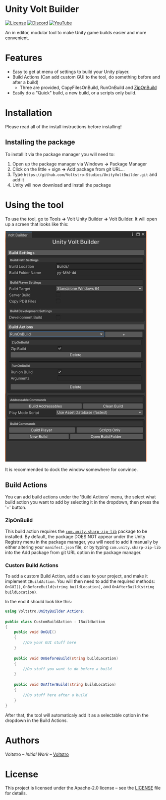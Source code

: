 # Unity Volt Builder

[![License](https://img.shields.io/github/license/Voltstro-Studios/VoltUnityBuilder.svg)](/LICENSE.md)
[![Discord](https://img.shields.io/badge/Discord-Voltstro-7289da.svg?logo=discord)](https://discord.voltstro.dev) 
[![YouTube](https://img.shields.io/badge/Youtube-Voltstro-red.svg?logo=youtube)](https://www.youtube.com/Voltstro)

An in editor, modular tool to make Unity game builds easier and more convenient.

# Features

- Easy to get at menu of settings to build your Unity player.
- Build Actions (Can add custom GUI to the tool, do something before and after a build)
	- Three are provided, CopyFilesOnBuild, RunOnBuild and [ZipOnBuild](#ZipOnBuild)
- Easily do a "Quick" build, a new build, or a scripts only build.

# Installation

Please read all of the install instructions before installing!

## Installing the package

To install it via the package manager you will need to:

1. Open up the package manager via Windows **->** Package Manager
2. Click on the little + sign **->** Add package from git URL...
3. Type `https://github.com/Voltstro-Studios/UnityVoltBuilder.git` and add it
4. Unity will now download and install the package

# Using the tool

To use the tool, go to Tools **->** Volt Unity Builder **->** Volt Builder. It will open up a screen that looks like this:

![Preview](preview.jpg)

It is recommended to dock the window somewhere for convince.

## Build Actions

You can add build actions under the 'Build Actions' menu, the select what build action you want to add by selecting it in the dropdown, then press the '+' button.

### ZipOnBuild

This build action requires the [`com.unity.sharp-zip-lib`](https://docs.unity3d.com/Packages/com.unity.sharp-zip-lib@latest/) package to be installed. By default, the package DOES NOT appear under the Unity Registry menu in the package manager, you will need to add it manually by either altering your `manifest.json` file, or by typing `com.unity.sharp-zip-lib` into the Add package from git URL option in the package manager.

### Custom Build Actions

To add a custom Build Action, add a class to your project, and make it implement `IBuildAction`. You will then need to add the required methods: `OnGUI()`, `OnBeforeBuild(string buildLocation)`, and `OnAfterBuild(string buildLocation)`.

In the end it should look like this:

```csharp
using Voltstro.UnityBuilder.Actions;

public class CustomBuildAction : IBuildAction
{
	public void OnGUI()
	{
		//Do your GUI stuff here
	}

	public void OnBeforeBuild(string buildLocation)
	{
		//Do stuff you want to do before a build
	}

	public void OnAfterBuild(string buildLocation)
	{
		//Do stuff here after a build
	}
}
```

After that, the tool will automaticaly add it as a selectable option in the dropdown in the Build Actions.

# Authors
Voltstro – *Initial Work* – [Voltstro](https://github.com/Voltstro)

# License
This project is licensed under the Apache-2.0 license – see the [LICENSE](/LICENSE.md) file for details.